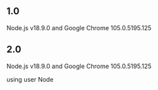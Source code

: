 1.0 
---
Node.js v18.9.0 and Google Chrome 105.0.5195.125

2.0
---
Node.js v18.9.0 and Google Chrome 105.0.5195.125

using user Node